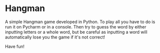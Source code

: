 # Hangman

A simple Hangman game developed in Python. To play all you have to do is run it on Pycharm or in a console.
Then try to guess the word by either inputting letters or a whole word, but be careful as inputting a word will automatically lose you the game if it's not correct!

Have fun!
